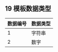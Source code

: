## 19 模板数据类型

| 数据编号 | **数据类型** |
| -------- | ------------ |
| 1        | 字符串       |
| 2        | 数字         |
